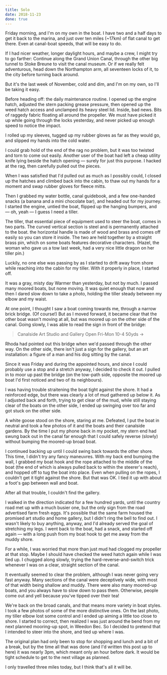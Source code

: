 ```yaml
---
title: Solo
date: 2018-11-23
done: true
---
```


Friday morning, and I'm on my own in the boat.
I have two and a half days to get it back to the marina,
and just over ten miles (~17km) of flat canal to get there.
Even at canal-boat speeds, that will be easy to do.

If I had nicer weather, longer daylight hours,
and maybe a crew,
I might try to go farther:
Continue along the Grand Union Canal,
through the other big tunnel to Stoke Breune to visit the canal museum.
Or if we really felt adventurous,
head down the Northampton arm, all seventeen locks of it,
to the city before turning back around.

But it's the last week of November,
cold and dim,
and I'm on my own,
so I'll be taking it easy.

Before heading off: the daily maintenance routine.
I opened up the engine hatch,
adjusted the stern packing grease pressure,
then opened up the weed hatch access and unclamped its heavy steel lid.
Inside, bad news.
Bits of raggedy fabric floating all around the propeller.
We must have picked it up while going through the locks yesterday,
and never picked up enough speed to notice the impact.

I rolled up my sleeves,
tugged up my rubber gloves as far as they would go,
and slipped my hands into the cold water.

I could grab hold of the end of the rag no problem,
but it was too twisted and torn to come out easily.
Another user of the boat had left a cheap utility knife
lying beside the hatch opening — surely for just this purpose.
I hacked at the rag, then carefully pulled out the pieces.

When I was satisfied that I'd pulled out as much as I possibly could,
I closed up the hatches and climbed back into the cabin,
to thaw out my hands for a moment
and swap rubber gloves for fleece mitts.

Then I grabbed my water bottle, canal guidebook,
and a few one-handed snacks (a banana and a mini chocolate bar),
and headed out for my journey.
I started the engine,
untied the boat,
flipped up the hanging bumpers,
and — oh, yeah — I guess I need a tiller.

The tiller, that essential piece of equipment used to steer the boat,
comes in two parts.
The curved vertical section is steel
and is permanently attached to the boat.
the horizontal handle is made of wood and brass
and comes off easily so you can store it inside.
The two are held together by a straight brass pin,
which on some boats features decorative characters.
(Hazel, the woman who gave us a tow last week,
had a very nice little dragon on her tiller pin.)

Luckily, no one else was passing by as I started to drift away from shore
while reaching into the cabin for my tiller.
With it properly in place,
I started off.

It was a gray, misty day
Warmer than yesterday, but not by much.
I passed many moored boats, but none moving.
It was quiet enough that now and then I dared slow down to take a photo,
holding the tiller steady between my elbow and my waist.

At one point, I thought I saw a boat coming towards me,
through a narrow brick bridge. (Of course!)
But as I moved forward, it became clear that
the other boat wasn't moving at all,
but was moored up on the other side of the canal.
Going slowly, I was able to read the sign in front of the bridge:

> Canalside Art Studio and Gallery
> Open Fri-Mon 10-4
> 50yds →

Rhoda had pointed out this bridge when we'd passed through the other way.
On the other side, there isn't just a sign for the gallery,
but an art installation:
a figure of a man and his dog sitting by the canal.

Since it was Friday and during the appointed hours,
and since I could probably use a stop and a stretch anyway,
I decided to check it out.
I pulled in to moor up past the bridge
(on the tow-path side,
opposite the moored up boat I'd first noticed and two of its neighbours).

I was having trouble straitening the boat tight against the shore.
It had a reinforced edge,
but there was clearly a lot of mud gathered up below it.
As I adjusted back and forth, trying to get clear of the mud,
while still staying clear of the boats on the other side,
I ended up swinging over too far and got stuck on the other side.

A white goose stood on the shore, staring at me.
Defeated, I put the boat in neutral
and took a few photos of it and the boats and their canalside gardens.
By the time I put my phone back in my pocket,
my stern end had swung back out in the canal far enough
that I could safely reverse (slowly) without bumping the moored-up broad boat.

I continued backing up until I could swing back towards the other shore.
This time, I didn't try any fancy maneuvres.
With my back end bumping the wall,
I grabbed my boat hook and the rope attached to the middle of the boat
(the end of which is always pulled back to within the steerer's reach),
and hopped off to tug the boat into place.
Even when pulling on the ropes, I couldn't get it tight against the shore.
But that was OK.
I tied it up with about a foot's gap between wall and boat.

After all that trouble, I couldn't find the gallery.

I walked in the direction indicated for a few hundred yards,
until the country road met up with a much busier one,
but the only sign from the road advertised farm fresh eggs.
It's possible that the same farm housed
the promised art studio and home gallery,
but I didn't ring the bell to find out.
I wasn't likely to buy anything, anyway,
and I'd already served the goal of stretching my legs.
I went back to the boat,
had a snack, and started off again —
with a long push from my boat hook to get me away from the muddy shore.

For a while, I was worried that
more than just mud had clogged my propeller at that stop.
Maybe I should have checked the weed hatch again while I was tied up.
I chugged along slowly,
trying the hard-reverse-and-switch trick
whenever I was on a clear, straight section of the canal.

It eventually seemed to clear the problem,
although I was never going very fast anyway.
Many sections of the canal were deceptively wide,
with most of that width being shallow and muddy.
There were also many moored-up boats,
and you always have to slow down to pass them.
Otherwise, people come out and yell because you've tipped over their tea!

We're back on the broad canals,
and that means more variety in boat styles.
I took a few photos of some of the more distinctive ones.
On the last photo, my tiller elbow lost some control
and I ended up aiming a little too close to shore.
I started to correct, then realized
I was just around the bend from my next planned mooring-up spot,
in Weedon Bec.
So I decided to pretend that I intended to steer into the shore,
and tied up where I was.

The original plan had only been to stop
for shopping and lunch and a bit of a break,
but by the time all that was done
(and I'd written this post up to here)
it was nearly 3pm,
which meant only an hour before dark.
It would be tight schedule to get to the next village as planned.

I only travelled three miles today,
but I think that's all it will be.